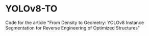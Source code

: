 # YOLOv8-TO
Code for the article "From Density to Geometry: YOLOv8 Instance Segmentation for Reverse Engineering of Optimized Structures"
